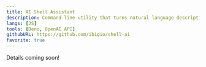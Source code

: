 ```yaml
---
title: AI Shell Assistant
description: Command-line utility that turns natural language description into a runnable command.
langs: [JS]
tools: [Deno, OpenAI API]
githubURL: https://github.com/ibigio/shell-ai
favorite: true
---
```


Details coming soon!

